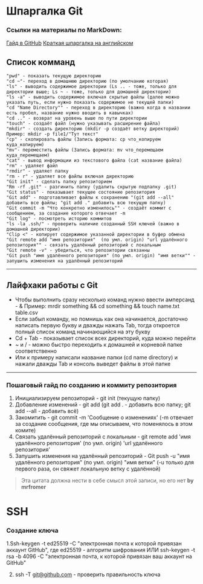 # Шпаргалка Git

### Ссылки на материалы по MarkDown:
[Гайд в GitHub](https://gist.github.com/fomvasss/8dd8cd7f88c67a4e3727f9d39224a84c#emphasis)
[Краткая шпаргалка на английском](https://www.markdownguide.org/cheat-sheet/)
## Список комманд
```
"pwd" - показать текущую директорию
"cd ~"- переход в домашнюю директорию (по умолчанию которая)
"ls" - выводить содержимое директории (Ls .. - тоже, только для директории выше; Ls ~ - тоже, только для домашней директории)
"ls -a" - выводить содержимое включая скрытые файлы (далее можно указать путь, если нужно показать содержимое не текущей папки)
"cd "Name Directory"" - переход в директорию (важно когда в названии есть пробел, название нужно вводить в кавычках)
"cd .." - возврат на уровень выше по пути директории
"touch" - создаёт файл (нужно указывать расширение файла)
"mkdir" - создать директорию (mkdir -p создаёт ветку директорий) Пример: mkdir -p file1/"Тут текст"
"cp" - скопировать файлы (Запись формата: cp что_копируем куда_копируем)
"mv"- переместить файлы (Запись формата: mv что_перемещаем куда_перемещаем)
"cat" - вывод информации из текстового файла (cat название файла)
"rm" - удаляет файл
"rmdir" - удаляет папку
"rm - r" - удаляет все файлы включая директорию
"Git init" - сделать папку репозиторием
"Rm -rf .git" - разгинить папку (удалить скрытую подпапку .git)
"Git status" - показывает текущее состояние репозитория
"Git add" - подготавливает файлы к сохранению "(git add --all" добавить все файлы; "git add ." добавить всю текущую папку)
"Git commit -m "Что конкретно изменилось"" - создаёт коммит с сообщением, за создание которого отвечает -m
"Git log" - посмотреть историю коммитов
"ls -la .ssh/" - проверить наличие созданный SSH ключей (важно в домашней директории)
"Clip <" - копирует содержимое указанной директории в буфер обмена
"Git remote add "имя репозитория"  (по умл. origin) "url удалённого репозитория"" - связать удалённый репозиторий с локальным
"Git remote -v" - убедиться, что репозитории связанны
"Git push "имя удалённого репозитория" (по умл. origin) "имя ветки"" - запушить изменения на удалённый репозиторий
```

----


## Лайфхаки работы с Git

* Чтобы выполнить сразу несколько команд нужно ввести амперсанд - & Пример: mrdir something && cd something && touch name.txt table.csv
* Если забыл команду, но помнишь как она начинается, достаточно написать первую букву и дважды нажать Tab, тогда откроется полный список команд начинающийся на эту букву
* Cd + Tab - показывает список всех директорий, куда можно перейти
* ~ и / - можно быстро переходить к домашней и корневой папке соответственно
* Или к примеру написали название папки (cd name directory) и нажали дважды Tab и консоль выведет файлы в этой папке


----


### Пошаговый гайд по созданию и коммиту репозитория
1. Инициализируем репозиторий - git init (текущую папку)
2. Добавление изменений - git add (git add . - добавить всю папку; git add --all - добавить всё)
3. Закомитить - git commit -m 'Сообщение о изменениях' (-m отвечает за создание сообщения, где мы описываем, что поменялось в этом комите)
4. Связать удалённый репозиторий с локальным - git remote add 'имя удалённого репозитория' (по умл. origin) 'url удалённого репозитория'
5. Запушить изменения на удалённый репозиторий - Git push -u "имя удалённого репозитория" (по умл. origin) "имя ветки" (-u только для первого раза, он свяжет локальную ветку с удалённой)

>Эта цитата должна нести в себе смысл этой записи, но его нет **by mrfromer**

# SSH
### Создание ключа
1.Ssh-keygen -t ed25519 -C "электронная почта к которой привязан аккаунт GitHub", где ed25519 - алгоритм шифрования 
ИЛИ
ssh-keygen -t rsa -b 4096 -C "электронная почта, к которой привязан ваш аккаунт на GitHub"

2. ssh -T git@github.com - проверить правильность ключа







